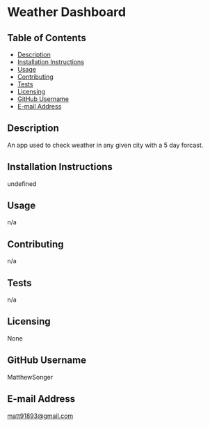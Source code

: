  # Weather Dashboard


  ## Table of Contents
  * [Description](#description)
  * [Installation Instructions](#installation-instructions)
  * [Usage](#usage)
  * [Contributing](#contributing)
  * [Tests](#tests)
  * [Licensing](#licensing)
  * [GitHub Username](#github-username)
  * [E-mail Address](#e-mail-address)
  ## Description
  An app used to check weather in any given city with a 5 day forcast.
  
  ## Installation Instructions
  undefined
  
  ## Usage
 n/a
  
  ## Contributing
  n/a
  
  ## Tests
  n/a
  
  ## Licensing
  None
  
  ## GitHub Username
  MatthewSonger
  
  ## E-mail Address
  matt91893@gmail.com

